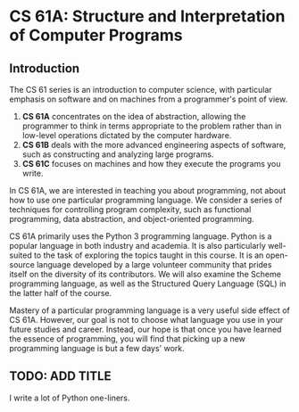 # CS 61A: Structure and Interpretation of Computer Programs

## Introduction

The CS 61 series is an introduction to computer science, with particular emphasis on software and on machines from a programmer's point of view.

1. **CS 61A** concentrates on the idea of abstraction, allowing the programmer to think in terms appropriate to the problem rather than in low-level operations dictated by the computer hardware.
1. **CS 61B** deals with the more advanced engineering aspects of software, such as constructing and analyzing large programs.
1. **CS 61C** focuses on machines and how they execute the programs you write.

In CS 61A, we are interested in teaching you about programming, not about how to use one particular programming language. We consider a series of techniques for controlling program complexity, such as functional programming, data abstraction, and object-oriented programming.

CS 61A primarily uses the Python 3 programming language. Python is a popular language in both industry and academia. It is also particularly well-suited to the task of exploring the topics taught in this course. It is an open-source language developed by a large volunteer community that prides itself on the diversity of its contributors. We will also examine the Scheme programming language, as well as the Structured Query Language (SQL) in the latter half of the course.

Mastery of a particular programming language is a very useful side effect of CS 61A. However, our goal is not to choose what language you use in your future studies and career. Instead, our hope is that once you have learned the essence of programming, you will find that picking up a new programming language is but a few days' work.

## TODO: ADD TITLE

I write a lot of Python one-liners.
